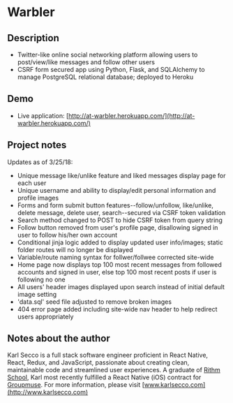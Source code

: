 # Warbler

## Description

- Twitter-like online social networking platform allowing users to post/view/like messages and follow other users
- CSRF form secured app using Python, Flask, and SQLAlchemy to manage PostgreSQL relational database; deployed to Heroku

## Demo

- Live application: [http://at-warbler.herokuapp.com/](http://at-warbler.herokuapp.com/)

## Project notes

Updates as of 3/25/18:

* Unique message like/unlike feature and liked messages display page for each user
* Unique username and ability to display/edit personal information and profile images
* Forms and form submit button features--follow/unfollow, like/unlike, delete message, delete user, search--secured via CSRF token validation
* Search method changed to POST to hide CSRF token from query string
* Follow button removed from user's profile page, disallowing signed in user to follow his/her own account
* Conditional jinja logic added to display updated user info/images; static folder routes will no longer be displayed 
* Variable/route naming syntax for follwer/follwee corrected site-wide
* Home page now displays top 100 most recent messages from followed accounts and signed in user, else top 100 most recent posts if user is following no one
* All users' header images displayed upon search instead of initial default image setting
* 'data.sql' seed file adjusted to remove broken images
* 404 error page added including site-wide nav header to help redirect users appropriately

## Notes about the author

Karl Secco is a full stack software engineer proficient in React Native, React, Redux, and JavaScript, passionate about creating clean, maintainable code and streamlined user experiences. A graduate of [Rithm School](https://www.rithmschool.com/), Karl most recently fulfilled a React Native (iOS) contract for [Groupmuse](https://www.groupmuse.com/). For more information, please visit [www.karlsecco.com](http://www.karlsecco.com)
